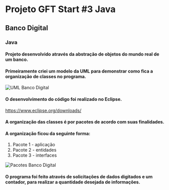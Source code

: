# Projeto GFT Start #3 Java

## Banco Digital
### Java

#### Projeto desenvolvido através da abstração de objetos do mundo real de um banco. 

#### Primeiramente criei um modelo da UML para demonstrar como fica a organização de classes no programa.

![UML Banco Digital](https://github.com/KatarineAlbuquerque/projeto_banco_digital_java_gft/blob/main/images/Banco_digital_dio.png)

#### O desenvolvimento do código foi realizado no Eclipse.

https://www.eclipse.org/downloads/

#### A organização das classes é por pacotes de acordo com suas finalidades.

#### A organização ficou da seguinte forma:

1. Pacote 1 - aplicação
2. Pacote 2 - entidades
3. Pacote 3 - interfaces

![Pacotes Banco Digital](https://github.com/KatarineAlbuquerque/projeto_banco_digital_java_gft/blob/main/images/Pacotes-Banco-Digital.png)

#### O programa foi feito através de solicitações de dados digitados e um contador, para realizar a quantidade desejada de informações.
